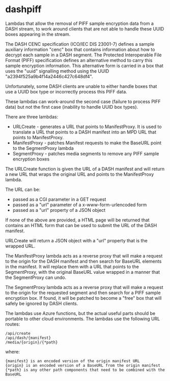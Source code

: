 # dashpiff
Lambdas that allow the removal of PIFF sample encryption data from a
DASH stream, to work around clients that are not able to handle these
UUID boxes appearing in the stream.

The DASH CENC specification (ICO/IEC DIS 23001-7) defines a
sample auxiliary information "cenc" box that contains information
about how to decrypt each sample in a DASH segment. The Protected
Interoperable File Format (PIFF) specification defines an alternative
method to carry this sample encryption information. This alternative
form is carried in a box that uses the "uuid" signalling method using
the UUID "a2394f525a9b4f14a2446c427c648df4".

Unfortunately, some DASH clients are unable to either handle boxes that
use a UUID box type or incorrectly process this PIFF data.

These lambdas can work-around the second case (failure to process PIFF
data) but not the first case (inability to handle UUID box types).

There are three lambdas:

* URLCreate     - generates a URL that points to ManifestProxy. It is
                  used to translate a URL that points to a DASH manifest
                  into an MPD URL that points to ManifestProxy.
* ManifestProxy - patches Manifest requests to make the BaseURL point
                  to the SegmentProxy lambda
* SegmentProxy  - patches media segments to remove any PIFF sample
                  encryption boxes

The URLCreate function is given the URL of a DASH manifest and will
return a new URL that wraps the original URL and points to the
ManifestProxy lambda.

The URL can be:

* passed as a CGI parameter in a GET request
* passed as a "url" parameter of a x-www-form-urlencoded form
* passed as a "url" property of a JSON object

If none of the above are provided, a HTML page will be returned
that contains an HTML form that can be used to submit the URL of the
DASH manifest.

URLCreate will return a JSON object with a "url" property that is the
wrapped URL.

The ManifestProxy lambda acts as a reverse proxy that will make a
request to the origin for the DASH manifest and then search for
BaseURL elements in the manifest. It will replace them with a URL that
points to the SegmentProxy, with the original BaseURL value wrapped in
a manner that the SegmentProxy can undo.

The SegmentProxy lambda acts as a reverse proxy that will make a request
to the origin for the requested segment and then search for a PIFF sample
encryption box. If found, it will be patched to become a "free" box
that will safely be ignored by DASH clients.
	
The lambdas use Azure functions, but the actual useful parts should
be portable to other cloud environments. The lambdas use the following
URL routes:

    /api/create
    /api/dash/{manifest}
    /media/{origin}/{*path}

where:

    {manifest} is an encoded version of the origin manifest URL
    {origin} is an encoded version of a BaseURL from the origin manifest
    {*path} is any other path components that need to be combined with the BaseURL

